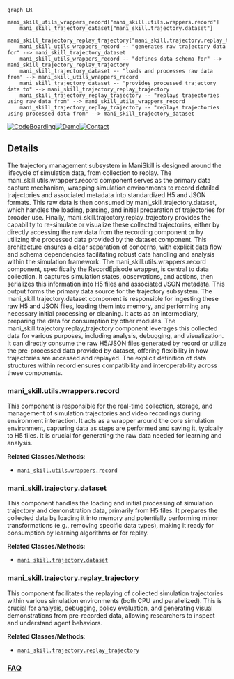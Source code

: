 ```mermaid
graph LR
    mani_skill_utils_wrappers_record["mani_skill.utils.wrappers.record"]
    mani_skill_trajectory_dataset["mani_skill.trajectory.dataset"]
    mani_skill_trajectory_replay_trajectory["mani_skill.trajectory.replay_trajectory"]
    mani_skill_utils_wrappers_record -- "generates raw trajectory data for" --> mani_skill_trajectory_dataset
    mani_skill_utils_wrappers_record -- "defines data schema for" --> mani_skill_trajectory_replay_trajectory
    mani_skill_trajectory_dataset -- "loads and processes raw data from" --> mani_skill_utils_wrappers_record
    mani_skill_trajectory_dataset -- "provides processed trajectory data to" --> mani_skill_trajectory_replay_trajectory
    mani_skill_trajectory_replay_trajectory -- "replays trajectories using raw data from" --> mani_skill_utils_wrappers_record
    mani_skill_trajectory_replay_trajectory -- "replays trajectories using processed data from" --> mani_skill_trajectory_dataset
```

[![CodeBoarding](https://img.shields.io/badge/Generated%20by-CodeBoarding-9cf?style=flat-square)](https://github.com/CodeBoarding/GeneratedOnBoardings)[![Demo](https://img.shields.io/badge/Try%20our-Demo-blue?style=flat-square)](https://www.codeboarding.org/demo)[![Contact](https://img.shields.io/badge/Contact%20us%20-%20contact@codeboarding.org-lightgrey?style=flat-square)](mailto:contact@codeboarding.org)

## Details

The trajectory management subsystem in ManiSkill is designed around the lifecycle of simulation data, from collection to replay. The mani_skill.utils.wrappers.record component serves as the primary data capture mechanism, wrapping simulation environments to record detailed trajectories and associated metadata into standardized H5 and JSON formats. This raw data is then consumed by mani_skill.trajectory.dataset, which handles the loading, parsing, and initial preparation of trajectories for broader use. Finally, mani_skill.trajectory.replay_trajectory provides the capability to re-simulate or visualize these collected trajectories, either by directly accessing the raw data from the recording component or by utilizing the processed data provided by the dataset component. This architecture ensures a clear separation of concerns, with explicit data flow and schema dependencies facilitating robust data handling and analysis within the simulation framework. The mani_skill.utils.wrappers.record component, specifically the RecordEpisode wrapper, is central to data collection. It captures simulation states, observations, and actions, then serializes this information into H5 files and associated JSON metadata. This output forms the primary data source for the trajectory subsystem. The mani_skill.trajectory.dataset component is responsible for ingesting these raw H5 and JSON files, loading them into memory, and performing any necessary initial processing or cleaning. It acts as an intermediary, preparing the data for consumption by other modules. The mani_skill.trajectory.replay_trajectory component leverages this collected data for various purposes, including analysis, debugging, and visualization. It can directly consume the raw H5/JSON files generated by record or utilize the pre-processed data provided by dataset, offering flexibility in how trajectories are accessed and replayed. The explicit definition of data structures within record ensures compatibility and interoperability across these components.

### mani_skill.utils.wrappers.record
This component is responsible for the real-time collection, storage, and management of simulation trajectories and video recordings during environment interaction. It acts as a wrapper around the core simulation environment, capturing data as steps are performed and saving it, typically to H5 files. It is crucial for generating the raw data needed for learning and analysis.


**Related Classes/Methods**:

- <a href="https://github.com/haosulab/ManiSkill/blob/main/mani_skill/utils/wrappers/record.py" target="_blank" rel="noopener noreferrer">`mani_skill.utils.wrappers.record`</a>


### mani_skill.trajectory.dataset
This component handles the loading and initial processing of simulation trajectory and demonstration data, primarily from H5 files. It prepares the collected data by loading it into memory and potentially performing minor transformations (e.g., removing specific data types), making it ready for consumption by learning algorithms or for replay.


**Related Classes/Methods**:

- <a href="https://github.com/haosulab/ManiSkill/blob/main/mani_skill/trajectory/dataset.py" target="_blank" rel="noopener noreferrer">`mani_skill.trajectory.dataset`</a>


### mani_skill.trajectory.replay_trajectory
This component facilitates the replaying of collected simulation trajectories within various simulation environments (both CPU and parallelized). This is crucial for analysis, debugging, policy evaluation, and generating visual demonstrations from pre-recorded data, allowing researchers to inspect and understand agent behaviors.


**Related Classes/Methods**:

- <a href="https://github.com/haosulab/ManiSkill/blob/main/mani_skill/trajectory/replay_trajectory.py" target="_blank" rel="noopener noreferrer">`mani_skill.trajectory.replay_trajectory`</a>




### [FAQ](https://github.com/CodeBoarding/GeneratedOnBoardings/tree/main?tab=readme-ov-file#faq)